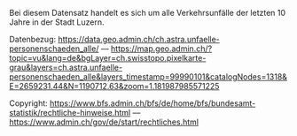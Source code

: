Bei diesem Datensatz handelt es sich um alle Verkehrsunfälle der letzten 10 Jahre in der Stadt Luzern.

Datenbezug: 
https://data.geo.admin.ch/ch.astra.unfaelle-personenschaeden_alle/ –– 
https://map.geo.admin.ch/?topic=vu&lang=de&bgLayer=ch.swisstopo.pixelkarte-grau&layers=ch.astra.unfaelle-personenschaeden_alle&layers_timestamp=99990101&catalogNodes=1318&E=2659231.44&N=1190712.63&zoom=1.181987985571225

Copyright: 
https://www.bfs.admin.ch/bfs/de/home/bfs/bundesamt-statistik/rechtliche-hinweise.html –– 
https://www.admin.ch/gov/de/start/rechtliches.html

